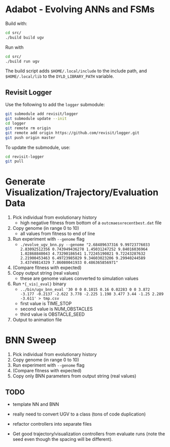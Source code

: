 # Adabot - Evolving ANNs and FSMs

Build with:

```bash
cd src/
./build build ugv
```

Run with

```bash
cd src/
./build run ugv
```

The build script adds `$HOME/.local/include` to the include path, and `$HOME/.local/lib` to the `DYLD_LIBRARY_PATH` variable.

## Revisit Logger

Use the following to add the `logger` submodule:

```bash
git submodule add revisit/logger
git submodule update --init
cd logger
git remote rm origin
git remote add origin https://github.com/revisit/logger.git
git push origin master
```

To update the submodule, use:

```bash
cd revisit-logger
git pull
```

# Generate Visualization/Trajectory/Evaluation Data

1. Pick individual from evolutionary history
    + high negative fitness from bottom of a `outcmaesxrecentbest.dat` file
2. Copy genome (in range 0 to 10)
    + all values from fitness to end of line
3. Run experiment with `--genome` flag
    + `./evolve_ugv_bnn.py --genome "2.68489637316 9.99723776033 2.83092512356 0.743949436278 1.45031247252 9.84016036964 1.02868840043 4.73290186541 1.72245190821 9.72243287632 2.21900453463 6.49723985829 9.34603023206 9.29940244589 3.43749814329 7.86080041933 0.486365856971"`
4. (Compare fitness with expected)
5. Copy output string (real values)
    + these are genome values converted to simulation values
6. Run `*{_vis|_eval}` binary
    + `../bin/ugv_bnn_eval '30 0 0 0.1015 0.16 0.02283 0 0 3.872 -3.177 -0.2137 -2.622 3.778 -2.225 1.198 3.477 3.44 -1.25 2.289 -3.611' > tmp.csv`
    + first value is TIME_STOP
    + second value is NUM_OBSTACLES
    + third value is OBSTACLE_SEED
7. Output to animation file

# BNN Sweep

1. Pick individual from evolutionary history
2. Copy genome (in range 0 to 10)
3. Run experiment with `--genome` flag
4. (Compare fitness with expected)
5. Copy only BNN parameters from output string (real values)

## TODO

- template NN and BNN
- really need to convert UGV to a class (tons of code duplication)
- refactor controllers into separate files


- Get good trajectory/visualization controllers from evaluate runs (note the seed even though the spacing will be different).

